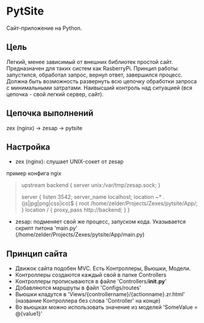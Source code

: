 # PytSite
Сайт-приложение на Python.

Цель
--------
Легкий, менее зависимый от внешних библиотек простой сайт. Предназначен для таких систем как RasberryPi.
Принцип работы: запустился, обработал запрос, вернул ответ, завершился процесс.
Должна быть возможность развернуть всю цепочку обработки запроса с минимальными затратами.
Наивысший контроль над ситуацией (вся цепочка - свой легкий сервер, сайт).


Цепочка выполнений
--------
zex (nginx) -> zesap -> pytsite


Настройка
--------
- zex (nginx): слушает UNIX-сокет от zesap

пример конфига ngix

> upstream backend {
>    server unix:/var/tmp/zesap.sock;
> }
>
> server {
>   listen 3542;
>   server_name localhost;
>   location ~* \.(js|jpg|png|css|ico)$ {
>        root /home/zelder/Projects/Zexes/pytsite/App/;
>    }
>   location / {
>      proxy_pass http://backend;
>   }
> }

- zesap: подменяет свой же процесс, запуском кода. Указывается скрипт питона 'main.py' (/home/zelder/Projects/Zexes/pytsite/App/main.py)


Принцип сайта
--------
- Движок сайта подобен MVC. Есть Контроллеры, Вьюшки, Модели.
- Контроллеры создаются каждый свой в папке Controllers
- Контроллеры прописываются в файле 'Controllers/__init.py__'
- Добавляются маршруты в файл 'Configs/routes'
- Вьюшки кладутся в 'Views/{controllername}/{actionname}.zr.html' (название Контроллера без слова 'Controller' на конце)
- Во вьюшках можно использовать значение из моделей 'SomeValue = @{value1}'


